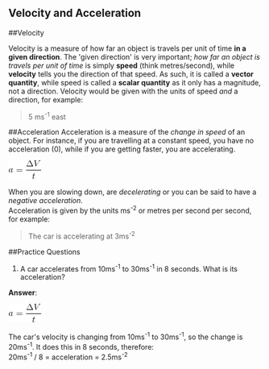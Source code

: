 Velocity and Acceleration
-----------

##Velocity

<span class="underline">Velocity</span> is a measure of how far an object is travels per unit of time **in a given direction**. The 'given direction' is very important; *how far an object is travels per unit of time* is simply **speed** (think metres/second), while **velocity** tells you the direction of that speed. As such, it is called a **vector quantity**, while speed is called a **scalar quantity** as it only has a magnitude, not a direction.
Velocity would be given with the units of speed *and* a direction, for example:
>5 ms<sup>-1</sup> east

##Acceleration
<span class="underline">Acceleration</span> is a measure of the *change in speed* of an object. For instance, if you are travelling at a constant speed,  you have no acceleration (0), while if you are getting faster, you are accelerating.  

![Acceleration = change in velocity over time](../Images/Equations/acceleration.png)

When you are slowing down, are *decelerating* or you can be said to have a *negative acceleration*.    
Acceleration is given by the units ms<sup>-2</sup> or metres per second per second, for example:
>The car is accelerating at 3ms<sup>-2</sup>

##Practice Questions

1) A car accelerates from 10ms<sup>-1</sup> to 30ms<sup>-1</sup> in 8 seconds. 
What is its acceleration?

**Answer**: 

![Acceleration = change in velocity over time](../Images/Equations/acceleration.png)

The car's velocity is changing from 10ms<sup>-1</sup> to 30ms<sup>-1</sup>, so the change is 20ms<sup>-1</sup>. It does this in 8 seconds, therefore:   
20ms<sup>-1</sup> / 8 = acceleration = 2.5ms<sup>-2</sup>
